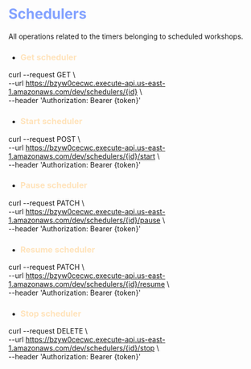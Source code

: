 # <span style="color:#83A2FF">Schedulers</span>
All operations related to the timers belonging to scheduled workshops.

- ### <span style="color:#FFE3BB">Get scheduler</span>
curl --request GET \ <br/>
--url https://bzyw0cecwc.execute-api.us-east-1.amazonaws.com/dev/schedulers/{id} \ <br/>
--header 'Authorization: Bearer {token}'

- ### <span style="color:#FFE3BB">Start scheduler</span>
curl --request POST \ <br/>
--url https://bzyw0cecwc.execute-api.us-east-1.amazonaws.com/dev/schedulers/{id}/start \ <br/>
--header 'Authorization: Bearer {token}'

- ### <span style="color:#FFE3BB">Pause scheduler</span>
curl --request PATCH \ <br/>
--url https://bzyw0cecwc.execute-api.us-east-1.amazonaws.com/dev/schedulers/{id}/pause \ <br/>
--header 'Authorization: Bearer {token}'

- ### <span style="color:#FFE3BB">Resume scheduler</span>
curl --request PATCH \ <br/>
--url https://bzyw0cecwc.execute-api.us-east-1.amazonaws.com/dev/schedulers/{id}/resume \ <br/>
--header 'Authorization: Bearer {token}'

- ### <span style="color:#FFE3BB">Stop scheduler</span>
curl --request DELETE \ <br/>
--url https://bzyw0cecwc.execute-api.us-east-1.amazonaws.com/dev/schedulers/{id}/stop \ <br/>
--header 'Authorization: Bearer {token}'